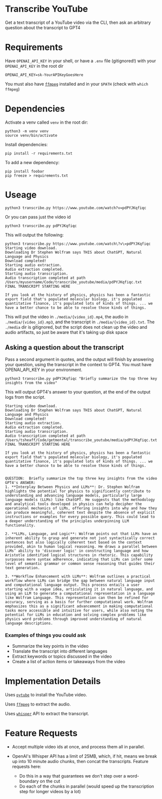 # Transcribe YouTube

Get a text transcript of a YouTube video via the CLI, then ask an arbitrary question about the transcript to GPT4

# Requirements
Have `OPENAI_API_KEY` in your shell, or have a `.env` file (gitignored!) with your `OPENAI_API_KEY` in the root dir
```
OPENAI_API_KEY=sk-YourAPIKeyGoesHere
```

You must also have [`ffmpeg`](https://ffmpeg.org/download.html) installed and in your `$PATH` (check with `which ffmpeg`)

# Dependencies

Activate a venv called `venv` in the root dir:
```
python3 -m venv venv
source venv/bin/activate
```

Install dependencies:
```
pip install -r requirements.txt
```

To add a new dependency:
```
pip install foobar
pip freeze > requirements.txt
```

# Useage

```
python3 transcribe.py https://www.youtube.com/watch?v=pdPYJKqfiqc
```

Or you can pass just the video id
```
python3 transcribe.py pdPYJKqfiqc
```

This will output the following:
```
python3 transcribe.py https://www.youtube.com/watch\?v\=pdPYJKqfiqc
Starting video download.
Downloading Dr Stephen Wolfram says THIS about ChatGPT, Natural Language and Physics
Download completed!
Starting audio extraction.
Audio extraction completed.
Starting audio transcription.
Audio transcription completed at path /Users/myusername/Code/transcribe_youtube/media/pdPYJKqfiqc.txt
FINAL TRANSCRIPT STARTING HERE

If you look at the history of physics, physics has been a fantastic export field that's populated molecular biology, it's populated quantitative finance, it's populated lots of kinds of things. ... we have a better chance to be able to resolve those kinds of things.
```

This will put the video in `./media/{video_id}.mp4`, the audio in `./media/{video_id}.mp3`, and the transcript in `./media/{video_id}.txt`. The `./media` dir is gitignored, but the script does not clean up the video and audio artifacts, so just be aware that it's taking up disk space

## Asking a question about the transcript

Pass a second argument in quotes, and the output will finish by answering your question, using the transcript in the context to GPT4. You must have OPENAI_API_KEY in your environment.

```
python3 transcribe.py pdPYJKqfiqc "Briefly summarize the top three key insights from the video"
```

This will output GPT4's answer to your question, at the end of the output logs from the script.

```
Starting video download.
Downloading Dr Stephen Wolfram says THIS about ChatGPT, Natural Language and Physics
Download completed!
Starting audio extraction.
Audio extraction completed.
Starting audio transcription.
Audio transcription completed at path /Users/tsheaff/Code/getmental/transcribe_youtube/media/pdPYJKqfiqc.txt
FINAL TRANSCRIPT STARTING HERE

If you look at the history of physics, physics has been a fantastic export field that's populated molecular biology, it's populated quantitative finance, it's populated lots of kinds of things. ... we have a better chance to be able to resolve those kinds of things.


QUESTION:  Briefly summarize the top three key insights from the video
GPT4's ANSWER:
1. **Interplay Between Physics and LLMs**: Dr. Stephen Wolfram highlights the potential for physics to significantly contribute to understanding and advancing language models, particularly large language models (LLMs) like ChatGPT. He suggests that the methodology and analytical tools developed in physics can help decipher the operational mechanics of LLMs, offering insights into why and how they can produce meaningful, coherent text despite the absence of explicit instructions or examples for every possible query. This could lead to a deeper understanding of the principles underpinning LLM functionality.

2. **LLMs, Language, and Logic**: Wolfram points out that LLMs have an inherent ability to grasp and generate not just syntactically correct sentences but also logically coherent text based on the context provided, akin to human logical reasoning. He draws a parallel between LLMs’ ability to 'discover logic' in constructing language and how Aristotle identified logical structures in rhetoric. This capability surpasses mere syntax adherence, indicating that LLMs can infer some level of semantic grammar or common sense reasoning that guides their text generation.

3. **Workflow Enhancement with LLMs**: Wolfram outlines a practical workflow where LLMs can bridge the gap between natural language input and computational language output. This process entails a user starting with a vague idea, articulating it in natural language, and using an LLM to generate a computational representation in a language like Wolfram Language. This representation can then be refined for accuracy, serving as a basis for further computational work. Wolfram emphasizes this as a significant advancement in making computational tasks more accessible and intuitive for users, while also noting the potential for LLMs in education and solving complex problems like physics word problems through improved understanding of natural language descriptions.
```

### Examples of things you could ask
- Summarize the key points in the video
- Translate the transcript into different languages
- Extract keywords or topics discussed in the video
- Create a list of action items or takeaways from the video


# Implementation Details
Uses [`pytube`](https://github.com/pytube/pytube) to install the YouTube video.

Uses [`ffmpeg`](https://ffmpeg.org) to extract the audio.

Uses [`whisper`](https://github.com/openai/whisper) API to extract the transcript.

# Feature Requests
- Accept multiple video ids at once, and process them all in parallel.

- OpenAI's Whisper API has a limit of 25MB, which, if hit, means we break up into 10 minute audio chunks, then concat the transcripts. Feature requests here:
  - Do this in a way that guarantees we don't step over a word-boundary on the cut
  - Do each of the chunks in parallel (would speed up the transcription step for longer videos by a lot)

